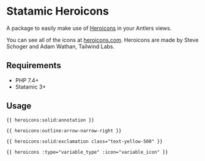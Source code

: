 # Statamic Heroicons
A package to easily make use of [Heroicons](https://github.com/refactoringui/heroicons)
in your Antlers views.

You can see all of the icons at [heroicons.com](https://heroicons.com).
Heroicons are made by Steve Schoger and Adam Wathan, Tailwind Labs.

## Requirements
- PHP 7.4+
- Statamic 3+

## Usage

```
{{ heroicons:solid:annotation }}

{{ heroicons:outline:arrow-narrow-right }}

{{ heroicons:solid:exclamation class="text-yellow-500" }}

{{ heroicons :type="variable_type" :icon="variable_icon" }}
```